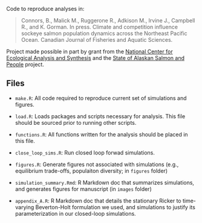 Code to reproduce analyses in: 
>Connors, B., Malick M., Ruggerone R., Adkison M., Irvine J., Campbell R., and K. Gorman. In press. Climate and competition influence sockeye salmon population dynamics across the Northeast Pacific Ocean. Canadian Journal of Fisheries and Aquatic Sciences.

Project made possible in part by grant from the [National Center for Ecological Analysis and Synthesis](https://www.nceas.ucsb.edu/) and the [State of Alaskan Salmon and People](https://alaskasalmonandpeople.org/) project.

## Files
- `make.R`: All code required to reproduce current set of simulations and figures.

- `load.R`: Loads packages and scripts necessary for analysis. This file should be sourced prior to running other scripts.

- `functions.R`: All functions written for the analysis should be placed in this file.
  
- `close_loop_sims.R`: Run closed loop forwad simulations.

- `figures.R`: Generate figures not associated with simulations (e.g., equilibrium trade-offs, populaiton diversity; in `figures` folder)
  
- `simulation_summary.Rmd`: R Markdown doc that summarizes simulations, and generates figures for manuscript (in `images` folder)

- `appendix_A.R`: R Markdown doc that details the stationary Ricker to time-varying Beverton-Holt formulation we used, and simulations to justify its parameterization in our closed-loop simulations. 
